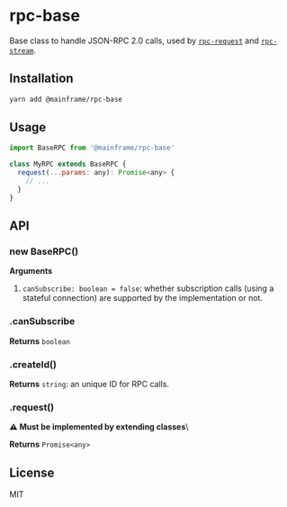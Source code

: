 # rpc-base

Base class to handle JSON-RPC 2.0 calls, used by [`rpc-request`](../rpc-request) and [`rpc-stream`](../rpc-stream).

## Installation

```sh
yarn add @mainframe/rpc-base
```

## Usage

```js
import BaseRPC from '@mainframe/rpc-base'

class MyRPC extends BaseRPC {
  request(...params: any): Promise<any> {
    // ...
  }
}
```

## API

### new BaseRPC()

**Arguments**

1.  `canSubscribe: boolean = false`: whether subscription calls (using a stateful connection) are supported by the implementation or not.

### .canSubscribe

**Returns** `boolean`

### .createId()

**Returns** `string`: an unique ID for RPC calls.

### .request()

**⚠️ Must be implemented by extending classes**\

**Returns** `Promise<any>`

## License

MIT

